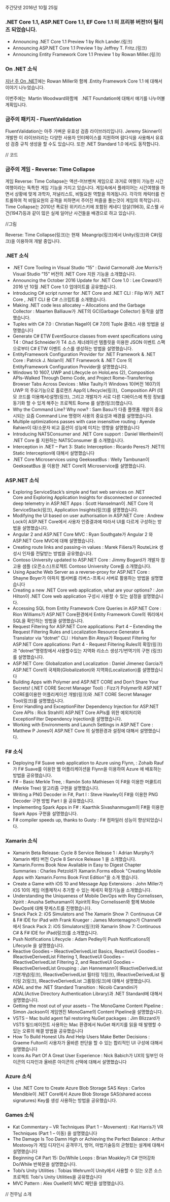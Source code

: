 주간닷넷 2016년 10월 25일


### .NET Core 1.1, ASP.NET Core 1.1, EF Core 1.1 의 프리뷰 버전1이 릴리즈 되었습니다.
* Announcing .NET Core 1.1 Preview 1 by Rich Lander.(링크)
* Announcing ASP.NET Core 1.1 Preview 1 by Jeffrey T. Fritz.(링크)
* Announcing Entity Framework Core 1.1 Preview 1 by Rowan Miller.(링크)

### On .NET 소식
[지난 주 On .NET]()에는   Rowan Miller와 함께 .Entity Framework Core 1.1 에 대해서 이야기 나누었습니다. 

이번주에는  Martin Woodward와함께   .NET Foundation에 대해서 얘기를 나누어볼 계획입니다.

### 금주의 패키지  -  FluentValidation
FluentValidation는 아주 가벼운 유효성 검증 라이브러리입니다. Jeremy Skinner이 개발한 이 라이브러리는 다양한 사용자 인터페이스를 지원하며 람다식을 사용해서 유효성 검증 규칙 생성을 할 수도 있습니다. 또한 .NET Standard 1.0 에서도 동작합니다.

// 코드


### 금주의 게임 - Reverse: Time Collapse
게임 Reverse: Time Collapse는 액션-어브벤쳐 게임으로 과거로 여행이 가능한 시간여행이라는 독특한 게임 기능을  가지고 있습니다. 게임속에서 플레이어는 시간여행을 하면서 상황에 맞게 과학자, 저널리스트, 비밀요원 역할을 하게됩니다. 각각의 캐릭터를 컨트롤하여 적 비밀요원의 공격을 피하면서 주어진 퍼즐을 풀는것이 게임의 목적입니다. Time Collapse는 2010년 폭로된 위키리스키에 포함된 케네디 암살(1963), 로스웰 사건(1947)등과 같이 많은 실제  일어난 사건들을 배경으로 하고 있습니다.

//그림

Reverse: Time Collapse(링크)는 현재  Meangrip(링크)에서 Unity(링크)와 C#(링크)을 이용하여 개발 중입니다.

### .NET 소식
* .NET Core Tooling in Visual Studio “15” : David Carmona와 Joe Morris가  Visual Studio “15” 버전의 .NET Core 지원 기능을 소개했습니다.
* Announcing the October 2016 Update for .NET Core 1.0 : Lee Coward가   2016 년 10월 .NET Core 1.0 업데이트를 공유했습니다.
* Introducing C# script runner for .NET Core and .NET CLI : Filip W가 .NET Core , .NET CLI 용 C# 스크립트를 소개했습니다.
* Making .NET code less allocatey – Allocations and the Garbage Collector : Maarten Balliauw가 .NET의 GC(Garbage Collector) 동작을 설명했습니다.
* Tuples with C# 7.0 : Christian Nagel이 C# 7.0의 Tuple 클래스 사용 방법을 설명했습니다
* Generate C# ETW EventSource classes from event specifications using T4 : Ohad Schneider가 T4 소스 제너레이션 템플릿을 이용한  JSON 이벤트 스팩으로부터 C# ETW 이벤트 소스를 생성하는 방법을 설명했습니다.
* EntityFramework Configuration Provider for .NET Framework & .NET Core : Patrick J. Nolan이 .NET Framework & .NET Core 의 EntityFramework Configuration Provider을 설명했습니다.
* Windows 10 1607, UWP and Lifecycle on HoloLens (2), Composition APIs–Walked Through Demo Code, and Project Rome–Transferring Browser Tabs Across Devices : Mike Taulty가 Windows 10(버전 1607)의 UWP 의 주요기능으로 홀로랜즈 App의 Lifecycle(링크),  Composition API (데모 코드를 이용해서)설명(링크), 그리고 개발자가 서로 다른 디바이스에 특정 정보를 동기화 할 수 있게 해주는 프로젝트 Rome 를 설명(링크)했습니다.
* Why the Command Line? Why now? : Sam Basu가 다중 플랫폼 개발이 중요시되는 요즘 Command Line 명령어 사용의 중요성과 배경를 설명했습니다.
* Multiple optimizations passes with case insensitive routing : Ayende Rahien이  대/소문자 비교 옵션이 성능에 미치는 영향을 설명했습니다
* Introducing NATSConsumer and .NET Core support : Daniel Wertheim이  .NET Core 를 지원하는 NATSConsumer 를 소개했습니다.
* Interception in .NET – Part 3: Static Interception : Ricardo Peres가 .NET의 Static Interception에 대해서 설명했습니다
* .NET Core Microservices using GeekseatBus : Welly Tambunan이 GeekseatBus 을 이용한 .NET Core의 Microservice를 설명했습니다.


### ASP.NET 소식
* Exploring ServiceStack’s simple and fast web services on .NET Core and Exploring Application Insights for disconnected or connected deep telemetry in ASP.NET Apps : Scott Hanselman이 .NET Core 의 ServiceStack(링크), Application Insights(링크)를 설명했습니다.
* Modifying the UI based on user authorisation in ASP.NET Core : Andrew Lock이  ASP.NET Core에서 사용자 인증결과에 따라서 UI를  다르게 구성하는 방법을 설명했습니다.
* Angular 2 and ASP.NET Core MVC :  Ryan Southgate가 Angular 2 와  ASP.NET Core MVC에 대해 설명했습니다.
* Creating route links and passing-in values : Marek Fišera가 RouteLink 생성시 인자를 전달받는 방법을 공유했습니다.
* Contoso University updated to ASP.NET Core : Jimmy Bogard가 개발자 참고용 샘플 (오픈소스)프로젝트 Contoso University Core를 소개했습니다.
* Using Apache Web Server as a reverse-proxy for ASP.NET Core : Shayne Boyer가 아파치 웹서버를 리버스-프록시 서버로 활용하는 방법을 설명했습니다
* Creating a new .NET Core web application, what are your options? : Jon Hilton이  .NET Core web application 구성시 사용할 수 있는 설정을 설명했습니다.
* Accessing SQL from Entity Framework Core Queries in ASP.NET Core : Rion Williams가  ASP.NET Core환경에서 Entity Framework Core의 쿼리에서 SQL을 확인하는 방법을 설명했습니다.
* Request Filtering for ASP.NET Core applications: Part 4 – Extending the Request Filtering Rules and Localization Resource Generator & Translator via “dotnet” CLI : Hisham Bin Ateya가 Request Filtering for ASP.NET Core applications: Part 4 - Request Filtering Rules의 확장(링크)과 “dotnet”명령창에서 사용할수있는 지역화 리소스 생성기/번역기의 구현 (링크)를 설명했습니다.
* ASP.NET Core: Globalization and Localization : Daniel Jimenez Garcia가 ASP.NET Core의 국제화(Globalization)와 지역화(Localization)를 설명했습니다
* Building Apps with Polymer and ASP.NET CORE and Don’t Share Your Secrets! (.NET CORE Secret Manager Tool) : Fizz가 Polymer와 ASP.NET CORE를이용한 어플리케이션 개발(링크)와 .NET CORE Secret Manager Tool(링크)를 설명했습니다.
* Error Handling and ExceptionFilter Dependency Injection for ASP.NET Core APIs : Rick Strahl이  ASP.NET Core APIs를 위한 예외처리와 ExceptionFilter Dependency Injection을 설명했습니다.
* Working with Environments and Launch Settings in ASP.NET Core : Matthew P Jones이  ASP.NET Core 의 실행환경과 설정에 대해서 설명했습니다.

### F# 소식
* Deploying F# Suave web application to Azure using Flynn, : Zohaib Rauf가 F# Suave를 이용한 웹 어플리케이션을 Flynn을 이용하여 Azure 에  배포하는 방법을 공유했습니다.
* F# – Basic Merkle Tree, : Ramón Soto Mathiesen 이 F#을 이용한 머큘트리(Merkle Tree) 알고리즘 구현을 설명했습니다.
* Writing a PNG Decoder in F#, Part I : Steve Hawley이 F#을 이용한 PNG Decoder 구현 방법 Part I 을 공유했습니다.
* Implementing Spark Apps in F# : Kaarthik Sivashanmugam이 F#을 이용한 Spark Apps 구현을 설명했습니다.
* F# compiler speeds up, thanks to Gusty : F# 컴파일러 성능이 향상되었습니다.

### Xamarin 소식
* Xamarin Beta Release: Cycle 8 Service Release 1 : Adrian Murphy가 Xamarin 베타 버전 Cycle 8 Service Release 1 을 소개했습니다.
* Xamarin.Forms Book Now Available in Easy to Digest Chapter Summaries : Charles Petzold가 Xamarin.Forms eBook "Creating Mobile Apps with Xamarin.Forms Book First Edition"을 소개 했습니다.
* Create a Game with iOS 10 and Message App Extensions : John Miller가 iOS 10의 게임 어플제작시 추가할 수 있는 메세지 확장기능을 소개했습니다.
* Understanding the Uniqueness of Mobile DevOps with Roy Cornelissen, Xpirit : Anusha Sethuraman이 Xpirit의 Roy Cornelissen와 함께 Mobile DevOps에 대해 팟케스트를 진행했습니다.
* Snack Pack 2: iOS Simulators and The Xamarin Show 7: Continuous C# & F# IDE for iPad with Frank Krueger : James Montemagno가 Channel9에서 Snack Pack 2: iOS Simulators(링크)와 Xamarin Show 7: Continuous C# & F# IDE for iPad(링크)를 소개했습니다.
* Push Notifications Lifecycle : Adam Pedley이 Push Notifications의 Lifecycle 을 설명했습니다.
* Reactive Goodies – IReactiveDerivedList Basics, ReactiveUI Goodies – IReactiveDerivedList Filtering 1, ReactiveUI Goodies – IReactiveDerivedList Filtering 2, and ReactiveUI Goodies – IReactiveDerivedList Grouping : Jan Hannemann이 IReactiveDerivedList 기본개념(링크), IReactiveDerivedList 필터링 1(링크), IReactiveDerivedList 필터링 2(링크), IReactiveDerivedList 그룹핑(링크)에 대해서 설명했습니다.
* ADAL and the .NET Standard Transition : Nicolò Carandini가 ADAL(Active Directory Authentication Library)과  .NET Standard에 대해서 설명했습니다.
* Getting the most out of your assets – The MonoGame Content Pipeline : Simon Jackson이 게임엔진 MonoGame의 Content Pipeline을 설명했습니다.
* VSTS – Mac build agent fail restoring NuGet packages : Jim Blizzard가 VSTS  빌드에이전트 사용하는 Mac 환경에서  NuGet 패키지를 읽을 때  발행할 수 있는 오류의 해결 방법을 공유했습니다
* How To Build Honest UIs And Help Users Make Better Decisions : Graeme Fulton이 사용자가 올바른 판단을 할 수 있는 합리적인 UI 구성에 대해서 설명했습니다
* Icons As Part Of A Great User Experience : Nick Babich가 UX의 일부인 아이콘의 디자인과 올바른 아이콘의 선택에 대해서 설명했습니다

### Azure 소식
* Use .NET Core to Create Azure Blob Storage SAS Keys : Carlos Mendible이 .NET Core에서 Azure Blob Storage SAS(shared access signatures) Key를 생성 사용하는 방법을 공유했습니다.


### Games 소식
* Kat Commentary – VR Techniques (Part 1 – Movement) : Kat Harris가 VR Techniques (Part 1 – 이동) 을 설명했습니다
* The Damage Is Too Damn High or Achieving the Perfect Balance : Arthur Mostovoy가 게임 디자인시 공격무기, 방어, 마법기술등의 균형힜는 설계에 대해서 설명했습니다 
* Beginning C# Part 15: Do/While Loops : Brian Moakley가 C# 언어강좌 Do/While 반복문을 설명했습니다.
* Tobi’s Unity Utilities : Tobias Wehrum이 Unity에서 사용할 수 있는 오픈 소스 프로젝트 Tobi's Unity Utilities을 공유했습니다
* MVC Pattern : Alex Ouellet이 MVC 패턴을 설명했습니다.

// 전무님 소개
